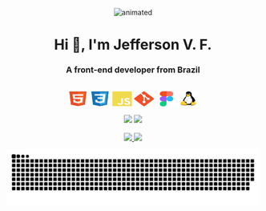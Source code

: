
<p align="center">
  <img src="https://github.com/Jorggyh/Jorggyh/blob/main/ezgif-3-798ebb3452.gif" alt="animated" />
</p>
<h1 align="center">Hi 👋, I'm Jefferson V. F.</h1>
<h3 align="center">A front-end developer from Brazil</h3>

<div style="display: inline_block" align="center"><br>
  <img align="center" alt="HTML5" height="30" width="40" src="https://raw.githubusercontent.com/devicons/devicon/master/icons/html5/html5-original.svg">
  <img align="center" alt="CSS3" height="30" width="40" src="https://raw.githubusercontent.com/devicons/devicon/master/icons/css3/css3-original.svg">
  <img align="center" alt="JavaScript" height="30" width="40" src="https://raw.githubusercontent.com/devicons/devicon/master/icons/javascript/javascript-plain.svg">
  <img align="center" alt="Git" height="30" width="40" src="https://raw.githubusercontent.com/devicons/devicon/master/icons/git/git-plain.svg">
  <img align="center" alt="Figma" height="30" width="40" src="https://raw.githubusercontent.com/devicons/devicon/master/icons/figma/figma-original.svg">
  <img align="center" alt="Linux" height="30" width="40" src="https://raw.githubusercontent.com/devicons/devicon/master/icons/linux/linux-original.svg">
  
  </div>
  <div align="center">
  </br>
  <a href = "mailto:jefferson.vilela1993@protonmail.com"><img src="https://img.shields.io/badge/ProtonMail-8B89CC?style=for-the-badge&logo=protonmail&logoColor=white" target="_blank"></a>
  <a href="https://www.linkedin.com/in/jefferson-vilela-freire/" target="_blank"><img src="https://img.shields.io/badge/LinkedIn-0077B5?style=for-the-badge&logo=linkedin&logoColor=white" target="blank"></a> 
</div>

</br>

<div align="center">
  <a href="https://github.com/jorggyh">
  <img height="160em" src="https://github-readme-stats.vercel.app/api?username=jorggyh&show_icons=true&theme=dracula&include_all_commits=true&count_private=true"/>
  <img height="160em" src="https://github-readme-stats.vercel.app/api/top-langs/?username=jorggyh&layout=compact&langs_count=7&theme=dracula"/>
  
  ![Snake animation](https://github.com/jorggyh/jorggyh/blob/output/github-contribution-grid-snake.svg)
</div>



<!---
Jorggyh/Jorggyh is a ✨ special ✨ repository because its `README.md` (this file) appears on your GitHub profile.
You can click the Preview link to take a look at your changes.
--->
